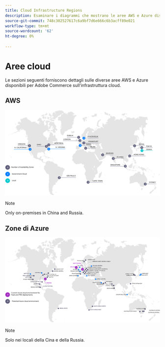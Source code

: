 ```yaml
---
title: Cloud Infrastructure Regions
description: Esaminare i diagrammi che mostrano le aree AWS e Azure disponibili per Adobe Commerce.
source-git-commit: 748c302527617c6a9bf7d6e666c6b3acff89e021
workflow-type: tm+mt
source-wordcount: '62'
ht-degree: 0%

---
```



# Aree cloud

Le sezioni seguenti forniscono dettagli sulle diverse aree AWS e Azure disponibili per Adobe Commerce sull’infrastruttura cloud.

## AWS

![Diagram showing AWS regions](../../../assets/playbooks/aws-regions.svg)

>[!NOTE]
>
> Only on-premises in China and Russia.

## Zone di Azure

![Diagram showing Azure regions](../../../assets/playbooks/azure-regions.svg)

>[!NOTE]
>
> Solo nei locali della Cina e della Russia.
